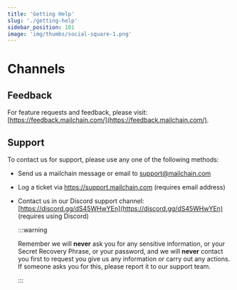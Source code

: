 ```yaml
---
title: 'Getting Help'
slug: './getting-help'
sidebar_position: 101
image: 'img/thumbs/social-square-1.png'
---
```


# Channels

## Feedback

For feature requests and feedback, please visit: [https://feedback.mailchain.com/](https://feedback.mailchain.com/).

## Support

To contact us for support, please use any one of the following methods:

-   Send us a mailchain message or email to support@mailchain.com
-   Log a ticket via https://support.mailchain.com (requires email address)
-   Contact us in our Discord support channel: [https://discord.gg/dS45WHwYEn](https://discord.gg/dS45WHwYEn) (requires using Discord)

    :::warning

    Remember we will **never** ask you for any sensitive information, or your Secret Recovery Phrase, or your password, and we will **never** contact you first to request you give us any information or carry out any actions. If someone asks you for this, please report it to our support team.

    :::

